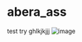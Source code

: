 # abera_ass
test try
ghlkjkjjj
![image](https://user-images.githubusercontent.com/130226484/234045877-a1114698-ea77-446c-a42c-2a24a32570e9.png)
